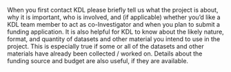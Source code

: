 When you first contact KDL please briefly tell us what the project is about, why it is important, who is involved, and (if applicable) whether you’d like a KDL team member to act as co-Investigator and when you plan to submit a funding application. It is also helpful for KDL to know about the likely nature, format, and quantity of datasets and other material you intend to use in the project. This is especially true if some or all of the datasets and other materials have already been collected / worked on. Details about the funding source and budget are also useful, if they are available. 
